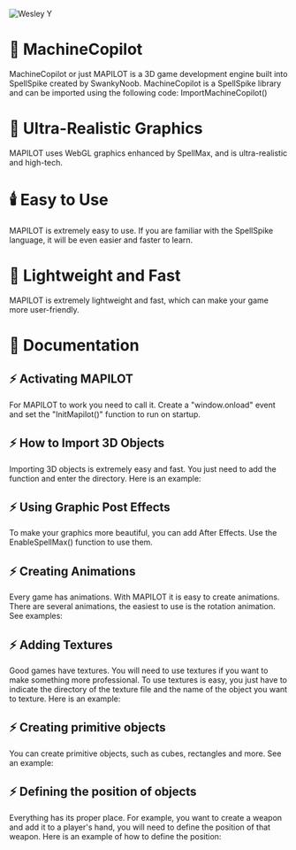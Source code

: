 ![Wesley Y](https://img.shields.io/badge/Created%20by%20One%20Man-Started%20when%20I%20was%2014%20years%20old-blue)

# 🐉 MachineCopilot
MachineCopilot or just MAPILOT is a 3D game development engine built into SpellSpike created by SwankyNoob. MachineCopilot is a SpellSpike library and can be imported using the following code:
ImportMachineCopilot()

# 👾 Ultra-Realistic Graphics
MAPILOT uses WebGL graphics enhanced by SpellMax, and is ultra-realistic and high-tech.

# 🕯️ Easy to Use
MAPILOT is extremely easy to use. If you are familiar with the SpellSpike language, it will be even easier and faster to learn.

# 🚀 Lightweight and Fast
MAPILOT is extremely lightweight and fast, which can make your game more user-friendly.

# 🐊 Documentation

## ⚡ Activating MAPILOT
For MAPILOT to work you need to call it. Create a "window.onload" event and set the "InitMapilot()" function to run on startup.

## ⚡ How to Import 3D Objects
Importing 3D objects is extremely easy and fast. You just need to add the function and enter the directory. Here is an example:

## ⚡ Using Graphic Post Effects
To make your graphics more beautiful, you can add After Effects. Use the EnableSpellMax() function to use them.

## ⚡ Creating Animations
Every game has animations. With MAPILOT it is easy to create animations. There are several animations, the easiest to use is the rotation animation. See examples:

## ⚡ Adding Textures
Good games have textures. You will need to use textures if you want to make something more professional. To use textures is easy, you just have to indicate the directory of the texture file and the name of the object you want to texture. Here is an example:

## ⚡ Creating primitive objects
You can create primitive objects, such as cubes, rectangles and more. See an example:

## ⚡ Defining the position of objects
Everything has its proper place. For example, you want to create a weapon and add it to a player's hand, you will need to define the position of that weapon. Here is an example of how to define the position:
